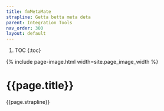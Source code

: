 ```yaml
---
title: fmMetaMate
strapline: Getta betta meta deta
parent: Integration Tools
nav_order: 300
layout: default
---
```

1. TOC
{:toc}

{% include page-image.html width=site.page_image_width %}

# {{page.title}}

{{page.strapline}}
